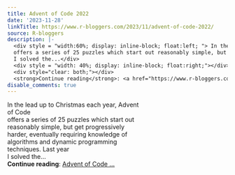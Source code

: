 ```yaml
---
title: Advent of Code 2022
date: '2023-11-28'
linkTitle: https://www.r-bloggers.com/2023/11/advent-of-code-2022/
source: R-bloggers
description: |-
  <div style = "width:60%; display: inline-block; float:left; "> In the lead up to Christmas each year, Advent of Code<br />
  offers a series of 25 puzzles which start out reasonably simple, but get progressively harder, eventually requiring knowledge of algorithms and dynamic programming techniques. Last year<br />
  I solved the...</div>
  <div style = "width: 40%; display: inline-block; float:right;"></div>
  <div style="clear: both;"></div>
  <strong>Continue reading</strong>: <a href="https://www.r-bloggers.com/2023/11/advent-of-code-2022/">Advent of Code ...
disable_comments: true
---
```

<div style = "width:60%; display: inline-block; float:left; "> In the lead up to Christmas each year, Advent of Code<br />
offers a series of 25 puzzles which start out reasonably simple, but get progressively harder, eventually requiring knowledge of algorithms and dynamic programming techniques. Last year<br />
I solved the...</div>
<div style = "width: 40%; display: inline-block; float:right;"></div>
<div style="clear: both;"></div>
<strong>Continue reading</strong>: <a href="https://www.r-bloggers.com/2023/11/advent-of-code-2022/">Advent of Code ...